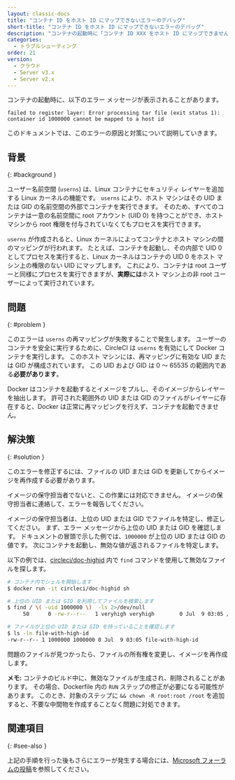 ```yaml
---
layout: classic-docs
title: "コンテナ ID をホスト ID にマップできないエラーのデバッグ"
short-title: "コンテナ ID をホスト ID にマップできないエラーのデバッグ"
description: "コンテナの起動時に「コンテナ ID XXX をホスト ID にマップできません」というエラーが発生した場合のデバッグ"
categories:
  - トラブルシューティング
order: 21
version:
  - クラウド
  - Server v3.x
  - Server v2.x
---
```


コンテナの起動時に、以下のエラー メッセージが表示されることがあります。

```
failed to register layer: Error processing tar file (exit status 1): container id 1000000 cannot be mapped to a host id
```

このドキュメントでは、このエラーの原因と対策について説明していきます。

## 背景
{: #background }

ユーザー名前空間 (`userns`) は、Linux コンテナにセキュリティ レイヤーを追加する Linux カーネルの機能です。 `userns` により、ホスト マシンはその UID または GID の名前空間の外部でコンテナを実行できます。 そのため、すべてのコンテナは一意の名前空間に root アカウント (UID 0) を持つことができ、ホスト マシンから root 権限を付与されていなくてもプロセスを実行できます。

`userns` が作成されると、Linux カーネルによってコンテナとホスト マシンの間のマッピングが行われます。 たとえば、コンテナを起動し、その内部で UID 0 としてプロセスを実行すると、Linux カーネルはコンテナの UID 0 をホスト マシン上の権限のない UID にマップします。 これにより、コンテナは root ユーザーと同様にプロセスを実行できますが、**実際には**ホスト マシン上の非 root ユーザーによって実行されています。

## 問題
{: #problem }

このエラーは `userns` の再マッピングが失敗することで発生します。 ユーザーのコンテナを安全に実行するために、CircleCI は `userns` を有効にして Docker コンテナを実行します。 このホスト マシンには、再マッピングに有効な UID または GID が構成されています。 この UID および GID は 0 ～ 65535 の範囲内である**必要があります**。

Docker はコンテナを起動するとイメージをプルし、そのイメージからレイヤーを抽出します。 許可された範囲外の UID または GID のファイルがレイヤーに存在すると、Docker は正常に再マッピングを行えず、コンテナを起動できません。

## 解決策
{: #solution }

このエラーを修正するには、ファイルの UID または GID を更新してからイメージを再作成する必要があります。

イメージの保守担当者でないと、この作業には対応できません。 イメージの保守担当者に連絡して、エラーを報告してください。

イメージの保守担当者は、上位の UID または GID でファイルを特定し、修正してください。 まず、エラー メッセージから上位の UID または GID を確認します。 ドキュメントの冒頭で示した例では、`1000000` が上位の UID または GID の値です。 次にコンテナを起動し、無効な値が返されるファイルを特定します。

以下の例では、[circleci/doc-highid](https://hub.docker.com/r/circleci/doc-highid) 内で `find` コマンドを使用して無効なファイルを探します。

```bash
# コンテナ内でシェルを開始します
$ docker run -it circleci/doc-highid sh

# 上位の UID または GID を利用してファイルを検索します
$ find / \( -uid 1000000 \)  -ls 2>/dev/null
     50      0 -rw-r--r--   1 veryhigh veryhigh        0 Jul  9 03:05 /file-with-high-id

# ファイルが上位の UID または GID を持っていることを確認します
$ ls -ln file-with-high-id
-rw-r--r-- 1 1000000 1000000 0 Jul  9 03:05 file-with-high-id
```

問題のファイルが見つかったら、ファイルの所有権を変更し、イメージを再作成します。

**メモ:** コンテナのビルド中に、無効なファイルが生成され、削除されることがあります。 その場合、Dockerfile 内の `RUN` ステップの修正が必要になる可能性があります。 このとき、対象のステップに `&& chown -R root:root /root` を追加すると、不要な中間物を作成することなく問題に対処できます。

## 関連項目
{: #see-also }

上記の手順を行った後もさらにエラーが発生する場合には、[Microsoft フォーラムの投稿](https://social.msdn.microsoft.com/Forums/vstudio/en-US/f034bd0a-00e1-4a11-a716-8cf1112a5db4/container-id-xxxxxxx-cannot-be-mapped-to-a-host-id?forum=windowsazurewebsitespreview)を参照してください。
